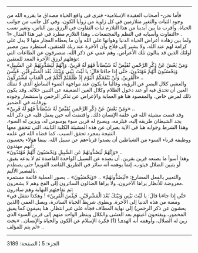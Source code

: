 ------------------------------------------------------------------------

فأما نحن- أصحاب العقيدة الإسلامية- فنرى في واقع الحياة مصداق ما يقرره
الله من وجود الثبات والتغير متلازمين في كل زاوية من زوايا الكون، وفي كل
جانب من جوانب الحياة. وأقرب ما بين أيدينا من هذا التلازم ثبات التفاوت في
الرزق بين الناس، وتغير نسب التفاوت وأسبابه في النظم والمجتمعات.. وهذا
التلازم مطرد في غير هذا المثال «1» .  
ولما بين زهادة أعراض الحياة الدنيا وهوانها على الله وأن ما يعطاه الفجار
منها لا يدل على كرامة لهم عند الله، ولا يشير إلى فلاح وأن الآخرة عند ربك
للمتقين، استطرد يبين مصير أولئك الذين قد ينالون تلك الأعراض، وهم عمي عن
ذكر الله، منصرفون عن الطاعات التي تؤهلهم لرزق الآخرة المعد للمتقين:  
«وَمَنْ يَعْشُ عَنْ ذِكْرِ الرَّحْمنِ نُقَيِّضْ لَهُ شَيْطاناً فَهُوَ لَهُ قَرِينٌ. وَإِنَّهُمْ لَيَصُدُّونَهُمْ عَنِ
السَّبِيلِ وَيَحْسَبُونَ أَنَّهُمْ مُهْتَدُونَ. حَتَّى إِذا جاءَنا قالَ: يا لَيْتَ بَيْنِي وَبَيْنَكَ بُعْدَ
الْمَشْرِقَيْنِ. فَبِئْسَ الْقَرِينُ. وَلَنْ يَنْفَعَكُمُ الْيَوْمَ إِذْ ظَلَمْتُمْ أَنَّكُمْ فِي الْعَذابِ مُشْتَرِكُونَ»
..  
والعشى كلال البصر عن الرؤية، وغالبا ما يكون عند مواجهة الضوء الساطع الذي
لا تملك العين أن تحدق فيه أو عند دخول الظلام وكلال العين الضعيفة عن
التبين خلاله. وقد يكون ذلك لمرض خاص. والمقصود هنا هو العماية والإعراض عن
تذكر الرحمن واستشعار وجوده ورقابته في الضمير.  
«وَمَنْ يَعْشُ عَنْ ذِكْرِ الرَّحْمنِ نُقَيِّضْ لَهُ شَيْطاناً فَهُوَ لَهُ قَرِينٌ» ..  
وقد قضت مشيئة الله في خلقة الإنسان ذلك. واقتضت أنه حين يغفل قلبه عن ذكر
الله يجد الشيطان طريقه إليه، فيلزمه، ويصبح له قرين سوء يوسوس له، ويزين
له السوء. وهذا الشرط وجوابه هنا في الآية يعبران عن هذه المشيئة الكلية
الثابتة، التي تتحقق معها النتيجة بمجرد تحقق السبب، كما قضاه الله في
علمه.  
ووظيفة قرناء السوء من الشياطين أن يصدوا قرناءهم عن سبيل الله، بينما
هؤلاء يحسبون أنهم مهتدون:  
«وَإِنَّهُمْ لَيَصُدُّونَهُمْ عَنِ السَّبِيلِ وَيَحْسَبُونَ أَنَّهُمْ مُهْتَدُونَ» ..  
وهذا أسوأ ما يصنعه قرين بقرين. أن يصده عن السبيل الواحدة القاصدة ثم لا
يدعه يفيق، أو يتبين الضلال فيثوب، إنما يوهمه أنه سائر في الطريق القاصد
القويم! حتى يصطدم بالمصير الأليم.  
والتعبير بالفعل المضارع: «لَيَصُدُّونَهُمْ» .. «وَيَحْسَبُونَ» .. يصور العملية قائمة
مستمرة معروضة للأنظار يراها الآخرون، ولا يراها الضالون السائرون إلى الفخ
وهم لا يشعرون.  
ثم تفاجئهم النهاية وهم سادرون:  
«حَتَّى إِذا جاءَنا قالَ: يا لَيْتَ بَيْنِي وَبَيْنَكَ بُعْدَ الْمَشْرِقَيْنِ. فَبِئْسَ الْقَرِينُ» ! وهكذا
ننتقل في ومضة من هذه الدنيا إلى الآخرة. ويطوى شريط الحياة السادرة، ويصل
العمي (الذين يعشون عن ذكر الرحمن) إلى نهاية المطاف فجأة على غير انتظار.
هنا يفيقون كما يفيق المخمور، ويفتحون أعينهم بعد العشى والكلال وينظر
الواحد منهم إلى قرين السوء الذي زين له الضلال، وأوهمه أنه الهدى\! (1)
فكرة الإسلام عن الكون والحياة والإنسان.. «بحث لم يتم للمؤلف» ..

------------------------------------------------------------------------

الجزء: 5 ¦ الصفحة: 3189
